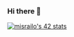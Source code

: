### Hi there 👋

[![misrailo's 42 stats](https://badge42.vercel.app/api/v2/cl4r4qvds002509miya23lhci/stats?cursusId=21&coalitionId=122)](https://github.com/JaeSeoKim/badge42)

<!--
**ma1iik/ma1iik** is a ✨ _special_ ✨ repository because its `README.md` (this file) appears on your GitHub profile.

Here are some ideas to get you started:

- 🔭 I’m currently working on ...
- 🌱 I’m currently learning ...
- 👯 I’m looking to collaborate on ...
- 🤔 I’m looking for help with ...
- 💬 Ask me about ...
- 📫 How to reach me: ...
- 😄 Pronouns: ...
- ⚡ Fun fact: ...
-->
